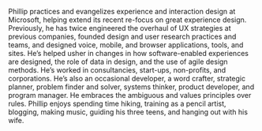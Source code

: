 Phillip practices and evangelizes experience and interaction design at Microsoft, helping extend its recent re-focus on great experience design. Previously, he has twice engineered the overhaul of UX strategies at previous companies, founded design and user research practices and teams, and designed voice, mobile, and browser applications, tools, and sites. He’s helped usher in changes in how software-enabled experiences are designed, the role of data in design, and the use of agile design methods. He’s worked in consultancies, start-ups, non-profits, and corporations. He’s also an occasional developer, a word crafter, strategic planner, problem finder and solver, systems thinker, product developer, and program manager. He embraces the ambiguous and values principles over rules. Phillip enjoys spending time hiking, training as a pencil artist, blogging, making music, guiding his three teens, and hanging out with his wife.